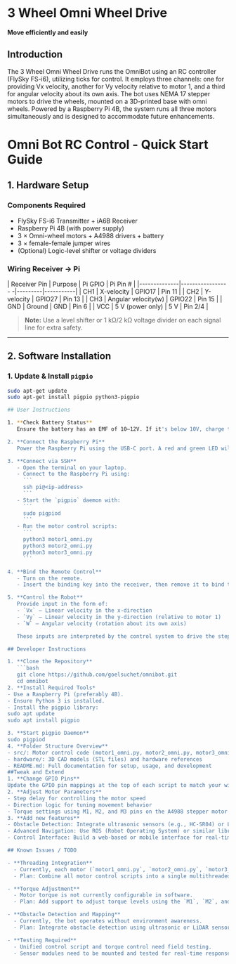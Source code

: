 # 3 Wheel Omni Wheel Drive
**Move efficiently and easily**

## Introduction

The 3 Wheel Omni Wheel Drive runs the OmniBot using an RC controller (FlySky FS-i6), utilizing ticks for control. It employs three channels: one for providing Vx velocity, another for Vy velocity relative to motor 1, and a third for angular velocity about its own axis. The bot uses NEMA 17 stepper motors to drive the wheels, mounted on a 3D-printed base with omni wheels. Powered by a Raspberry Pi 4B, the system runs all three motors simultaneously and is designed to accommodate future enhancements.

# Omni Bot RC Control - Quick Start Guide

## 1. Hardware Setup

### Components Required
- FlySky FS-i6 Transmitter + iA6B Receiver
- Raspberry Pi 4B (with power supply)
- 3 × Omni-wheel motors + A4988 drivers + battery
- 3 × female-female jumper wires
- (Optional) Logic-level shifter or voltage dividers

### Wiring Receiver → Pi

| Receiver Pin | Purpose                 | Pi GPIO | Pi Pin #  |
|--------------|-----------------       -|---------|-----------|
| CH1          | X-velocity              | GPIO17  | Pin 11    |
| CH2          | Y-velocity              | GPIO27  | Pin 13    |
| CH3          | Angular velocity(w)     | GPIO22  | Pin 15    |
| GND          | Ground                  | GND     | Pin 6     |
| VCC          | 5 V (power only)        | 5 V     | Pin 2/4   |

> **Note:** Use a level shifter or 1 kΩ/2 kΩ voltage divider on each signal line for extra safety.

---

## 2. Software Installation

### 1. Update & Install `pigpio`  
```bash
sudo apt-get update
sudo apt-get install pigpio python3-pigpio

## User Instructions

1. **Check Battery Status**  
   Ensure the battery has an EMF of 10–12V. If it's below 10V, charge the battery before use.

2. **Connect the Raspberry Pi**  
   Power the Raspberry Pi using the USB-C port. A red and green LED will start blinking, indicating that the Pi is powered on.

3. **Connect via SSH**  
   - Open the terminal on your laptop.  
   - Connect to the Raspberry Pi using:  
     ```
     ssh pi@<ip-address>
     ```
   - Start the `pigpio` daemon with:  
     ```
     sudo pigpiod
     ```
   - Run the motor control scripts:  
     ```
     python3 motor1_omni.py
     python3 motor2_omni.py
     python3 motor3_omni.py
     ```

4. **Bind the Remote Control**  
   - Turn on the remote.  
   - Insert the binding key into the receiver, then remove it to bind the remote control successfully.

5. **Control the Robot**  
   Provide input in the form of:
   - `Vx` – Linear velocity in the x-direction  
   - `Vy` – Linear velocity in the y-direction (relative to motor 1)  
   - `W` – Angular velocity (rotation about its own axis)  

   These inputs are interpreted by the control system to drive the stepper motors and produce the desired motion.

## Developer Instructions

1. **Clone the Repository**
   ```bash
   git clone https://github.com/goelsuchet/omnibot.git
   cd omnibot
2. **Install Required Tools*
- Use a Raspberry Pi (preferably 4B).
- Ensure Python 3 is installed.
- Install the pigpio library:
sudo apt update
sudo apt install pigpio

3. **Start pigpio Daemon**
sudo pigpiod
4. **Folder Structure Overview**
- src/: Motor control code (motor1_omni.py, motor2_omni.py, motor3_omni.py)
- hardware/: 3D CAD models (STL files) and hardware references
- README.md: Full documentation for setup, usage, and development
##Tweak and Extend
1. **Change GPIO Pins**
Update the GPIO pin mappings at the top of each script to match your wiring configuration. You can easily change the GPIO numbers depending on how the motor driver is connected to the Raspberry Pi.
2. **Adjust Motor Parameters**
- Step delay for controlling the motor speed
- Direction logic for tuning movement behavior
- Torque settings using M1, M2, and M3 pins on the A4988 stepper motor driver. This feature is still to be implemented.
3. **Add new features**
- Obstacle Detection: Integrate ultrasonic sensors (e.g., HC-SR04) or LiDAR for detecting obstacles in real-time.
- Advanced Navigation: Use ROS (Robot Operating System) or similar libraries for autonomous movement and mapping.
- Control Interface: Build a web-based or mobile interface for real-time control and monitoring of the robot.

## Known Issues / TODO

- **Threading Integration**
  - Currently, each motor (`motor1_omni.py`, `motor2_omni.py`, `motor3_omni.py`) runs as a separate script.
  - Plan: Combine all motor control scripts into a single multithreaded Python script for better synchronization and cleaner execution.

- **Torque Adjustment**
  - Motor torque is not currently configurable in software.
  - Plan: Add support to adjust torque levels using the `M1`, `M2`, and `M3` terminals of the A4988 stepper motor driver.

- **Obstacle Detection and Mapping**
  - Currently, the bot operates without environment awareness.
  - Plan: Integrate obstacle detection using ultrasonic or LiDAR sensors and implement a basic mapping algorithm for navigation.

- **Testing Required**
  - Unified control script and torque control need field testing.
  - Sensor modules need to be mounted and tested for real-time response.


